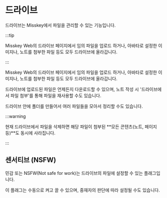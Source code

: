 # 드라이브

드라이브는 Misskey에서 파일을 관리할 수 있는 기능입니다.

:::tip

Misskey Web의 드라이브 페이지에서 임의 파일을 업로드 하거나, 아바타로 설정한 이미지나, 노트를 첨부한 파일 등도 모두 드라이브에 올라갑니다.

:::

Misskey Web의 드라이브 페이지에서 임의 파일을 업로드 하거나, 아바타로 설정한 이미지나, 노트를 첨부한 파일 등도 모두 드라이브에 올라갑니다.

드라이브에 업로드된 파일은 언제든지 다운로드할 수 있으며, 노트 작성 시 '드라이브에서 파일 첨부'를 통해 파일을 재사용할 수도 있습니다.

드라이브 안에 폴더를 만들어서 여러 파일들을 모아서 정리할 수도 있습니다.

:::warning

현재 드라이브에서 파일을 삭제하면 해당 파일이 첨부된 \*\*모든 콘텐츠(노트, 페이지 등)\*\*도 동시에 사라집니다.

:::

## 센서티브 (NSFW)

민감 또는 NSFW(Not safe for work)는 드라이브의 파일에 설정할 수 있는 플래그입니다.

이 플래그는 수동으로 켜고 끌 수 있으며, 중재자의 판단에 따라 설정될 수도 있습니다.
